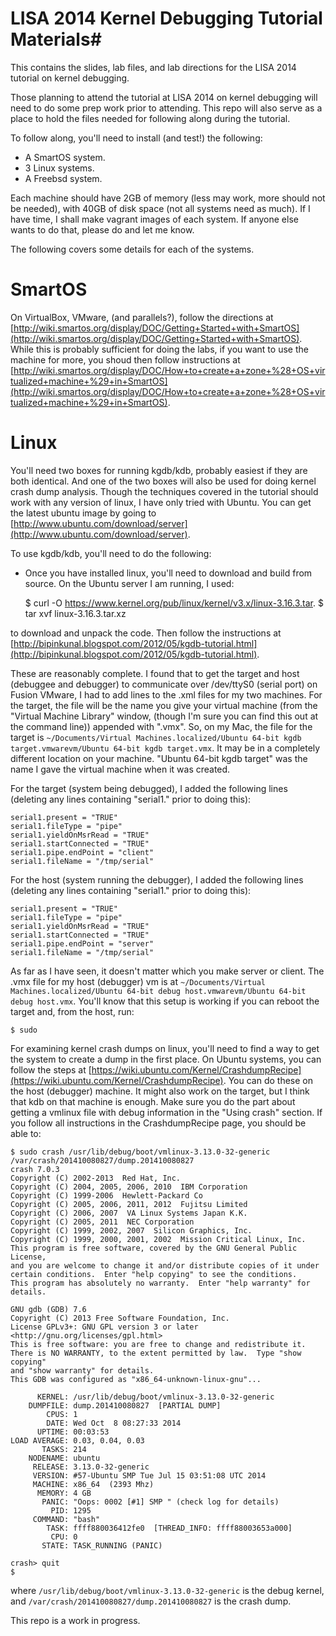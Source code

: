 # LISA 2014 Kernel Debugging Tutorial Materials#

This contains the slides, lab files, and lab directions for the LISA 2014 tutorial on kernel debugging.

Those planning to attend the tutorial at LISA 2014 on kernel debugging will need to do some prep work prior to attending.
This repo will also serve as a place to hold the files needed for following along during the tutorial.

To follow along, you'll need to install (and test!) the following:

* A SmartOS system.
* 3 Linux systems.
* A Freebsd system.

Each machine should have 2GB of memory (less may work, more should not be needed), with 40GB of disk space (not all systems
need as much).  If I have time, I shall make vagrant images of each system.  If anyone else wants to do that, please do and let me know.

The following covers some details for each of the systems.

SmartOS
=======

On VirtualBox, VMware, (and parallels?), follow the directions at [http://wiki.smartos.org/display/DOC/Getting+Started+with+SmartOS](http://wiki.smartos.org/display/DOC/Getting+Started+with+SmartOS).
While this is probably sufficient for doing the labs, if you want to use the machine for more, you shoud then follow instructions at [http://wiki.smartos.org/display/DOC/How+to+create+a+zone+%28+OS+virtualized+machine+%29+in+SmartOS](http://wiki.smartos.org/display/DOC/How+to+create+a+zone+%28+OS+virtualized+machine+%29+in+SmartOS).


Linux
=======

You'll need two boxes for running kgdb/kdb, probably easiest if they
are both identical.  And one of the two boxes will also be used for
doing kernel crash dump analysis.
Though the techniques covered in the tutorial should work with any version of linux, I have only tried with Ubuntu.
You can get the latest ubuntu image by going to
[http://www.ubuntu.com/download/server](http://www.ubuntu.com/download/server).

To use kgdb/kdb, you'll need to do the following:

* Once you have installed linux, you'll need to download and build
  from source.  On the Ubuntu server I am running, I used:
  

	$ curl -O  https://www.kernel.org/pub/linux/kernel/v3.x/linux-3.16.3.tar.
	$ tar xvf linux-3.16.3.tar.xz

to download and unpack the code.
Then follow the instructions at
[http://bipinkunal.blogspot.com/2012/05/kgdb-tutorial.html](http://bipinkunal.blogspot.com/2012/05/kgdb-tutorial.html).

These are reasonably complete.  I found that to get the target and
host (debuggee and debugger) to communicate over /dev/ttyS0 (serial
port) on Fusion VMware, I had to add lines to the .xml files for my
two machines.  For the target, the file will be the name you give your
virtual machine (from the "Virtual Machine Library" window, (though
I'm sure you can find this out at the command line)) appended with
".vmx".  So, on my Mac, the file for the target is `~/Documents/Virtual
Machines.localized/Ubuntu 64-bit kgdb target.vmwarevm/Ubuntu 64-bit
kgdb target.vmx`.  It may be in a completely different location on
your machine.  "Ubuntu 64-bit kgdb target" was the name I gave the
virtual machine when it was created.

For the target (system being debugged), I added the following lines (deleting any lines containing "serial1."
prior to doing this):

	serial1.present = "TRUE"
	serial1.fileType = "pipe"
	serial1.yieldOnMsrRead = "TRUE"
	serial1.startConnected = "TRUE"
	serial1.pipe.endPoint = "client"
	serial1.fileName = "/tmp/serial"

For the host (system running the debugger), I added the following lines (deleting any lines containing "serial1."
prior to doing this):

	serial1.present = "TRUE"
	serial1.fileType = "pipe"
	serial1.yieldOnMsrRead = "TRUE"
	serial1.startConnected = "TRUE"
	serial1.pipe.endPoint = "server"
	serial1.fileName = "/tmp/serial"

As far as I have seen, it doesn't matter which you make server or
client.  The .vmx file for my host (debugger) vm  is at `~/Documents/Virtual
Machines.localized/Ubuntu 64-bit debug host.vmwarevm/Ubuntu 64-bit
debug host.vmx`.  You'll know that this setup is working if you can
reboot the target and, from the host, run:

	$ sudo 

For examining kernel crash dumps on linux, you'll need to find a way to get
the system to create a dump in the first place.  On Ubuntu systems,
you can follow the steps at
[https://wiki.ubuntu.com/Kernel/CrashdumpRecipe](https://wiki.ubuntu.com/Kernel/CrashdumpRecipe).
You can do these on the host (debugger) machine.  It might also work
on the target, but I think that kdb on that machine is enough.  Make
sure you do the part about getting a vmlinux file with debug
information in the "Using crash" section.  If you follow all
instructions in the CrashdumpRecipe page, you should be able to:

	$ sudo crash /usr/lib/debug/boot/vmlinux-3.13.0-32-generic /var/crash/201410080827/dump.201410080827 
	crash 7.0.3
	Copyright (C) 2002-2013  Red Hat, Inc.
	Copyright (C) 2004, 2005, 2006, 2010  IBM Corporation
	Copyright (C) 1999-2006  Hewlett-Packard Co
	Copyright (C) 2005, 2006, 2011, 2012  Fujitsu Limited
	Copyright (C) 2006, 2007  VA Linux Systems Japan K.K.
	Copyright (C) 2005, 2011  NEC Corporation
	Copyright (C) 1999, 2002, 2007  Silicon Graphics, Inc.
	Copyright (C) 1999, 2000, 2001, 2002  Mission Critical Linux, Inc.
	This program is free software, covered by the GNU General Public License,
	and you are welcome to change it and/or distribute copies of it under
	certain conditions.  Enter "help copying" to see the conditions.
	This program has absolutely no warranty.  Enter "help warranty" for details.
	 
	GNU gdb (GDB) 7.6
	Copyright (C) 2013 Free Software Foundation, Inc.
	License GPLv3+: GNU GPL version 3 or later <http://gnu.org/licenses/gpl.html>
	This is free software: you are free to change and redistribute it.
	There is NO WARRANTY, to the extent permitted by law.  Type "show copying"
	and "show warranty" for details.
	This GDB was configured as "x86_64-unknown-linux-gnu"...
	
	      KERNEL: /usr/lib/debug/boot/vmlinux-3.13.0-32-generic
	    DUMPFILE: dump.201410080827  [PARTIAL DUMP]
	        CPUS: 1
	        DATE: Wed Oct  8 08:27:33 2014
	      UPTIME: 00:03:53
	LOAD AVERAGE: 0.03, 0.04, 0.03
	       TASKS: 214
	    NODENAME: ubuntu
	     RELEASE: 3.13.0-32-generic
	     VERSION: #57-Ubuntu SMP Tue Jul 15 03:51:08 UTC 2014
	     MACHINE: x86_64  (2393 Mhz)
	      MEMORY: 4 GB
	       PANIC: "Oops: 0002 [#1] SMP " (check log for details)
	         PID: 1295
	     COMMAND: "bash"
	        TASK: ffff880036412fe0  [THREAD_INFO: ffff88003653a000]
	         CPU: 0
	       STATE: TASK_RUNNING (PANIC)
	
	crash> quit
	$

where `/usr/lib/debug/boot/vmlinux-3.13.0-32-generic` is the debug
kernel, and `/var/crash/201410080827/dump.201410080827`  is the crash
dump.


This repo is a work in progress.


